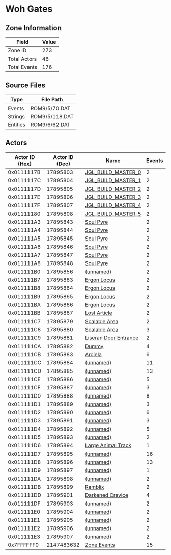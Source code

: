 # Woh Gates

## Zone Information

| Field        |   Value |
|--------------|---------|
| Zone ID      |     273 |
| Total Actors |      46 |
| Total Events |     176 |

## Source Files

| Type     | File Path      |
|----------|----------------|
| Events   | ROM9/5/70.DAT  |
| Strings  | ROM9/5/118.DAT |
| Entities | ROM9/6/62.DAT  |

## Actors

| Actor ID (Hex)   |   Actor ID (Dec) | Name                                                                   |   Events |
|------------------|------------------|------------------------------------------------------------------------|----------|
| 0x0111117B       |         17895803 | [JGL_BUILD_MASTER_0](./17895803%20-%20JGL_BUILD_MASTER_0.md)           |        2 |
| 0x0111117C       |         17895804 | [JGL_BUILD_MASTER_1](./17895804%20-%20JGL_BUILD_MASTER_1.md)           |        2 |
| 0x0111117D       |         17895805 | [JGL_BUILD_MASTER_2](./17895805%20-%20JGL_BUILD_MASTER_2.md)           |        2 |
| 0x0111117E       |         17895806 | [JGL_BUILD_MASTER_3](./17895806%20-%20JGL_BUILD_MASTER_3.md)           |        2 |
| 0x0111117F       |         17895807 | [JGL_BUILD_MASTER_4](./17895807%20-%20JGL_BUILD_MASTER_4.md)           |        2 |
| 0x01111180       |         17895808 | [JGL_BUILD_MASTER_5](./17895808%20-%20JGL_BUILD_MASTER_5.md)           |        2 |
| 0x011111A3       |         17895843 | [Soul Pyre](./17895843%20-%20Soul%20Pyre.md)                           |        2 |
| 0x011111A4       |         17895844 | [Soul Pyre](./17895844%20-%20Soul%20Pyre.md)                           |        2 |
| 0x011111A5       |         17895845 | [Soul Pyre](./17895845%20-%20Soul%20Pyre.md)                           |        2 |
| 0x011111A6       |         17895846 | [Soul Pyre](./17895846%20-%20Soul%20Pyre.md)                           |        2 |
| 0x011111A7       |         17895847 | [Soul Pyre](./17895847%20-%20Soul%20Pyre.md)                           |        2 |
| 0x011111A8       |         17895848 | [Soul Pyre](./17895848%20-%20Soul%20Pyre.md)                           |        2 |
| 0x011111B0       |         17895856 | [(unnamed)](./17895856.md)                                             |        2 |
| 0x011111B7       |         17895863 | [Ergon Locus](./17895863%20-%20Ergon%20Locus.md)                       |        2 |
| 0x011111B8       |         17895864 | [Ergon Locus](./17895864%20-%20Ergon%20Locus.md)                       |        2 |
| 0x011111B9       |         17895865 | [Ergon Locus](./17895865%20-%20Ergon%20Locus.md)                       |        2 |
| 0x011111BA       |         17895866 | [Ergon Locus](./17895866%20-%20Ergon%20Locus.md)                       |        2 |
| 0x011111BB       |         17895867 | [Lost Article](./17895867%20-%20Lost%20Article.md)                     |        2 |
| 0x011111C7       |         17895879 | [Scalable Area](./17895879%20-%20Scalable%20Area.md)                   |        2 |
| 0x011111C8       |         17895880 | [Scalable Area](./17895880%20-%20Scalable%20Area.md)                   |        3 |
| 0x011111C9       |         17895881 | [Liseran Door Entrance](./17895881%20-%20Liseran%20Door%20Entrance.md) |        2 |
| 0x011111CA       |         17895882 | [Dummy](./17895882%20-%20Dummy.md)                                     |        4 |
| 0x011111CB       |         17895883 | [Arciela](./17895883%20-%20Arciela.md)                                 |        6 |
| 0x011111CC       |         17895884 | [(unnamed)](./17895884.md)                                             |       11 |
| 0x011111CD       |         17895885 | [(unnamed)](./17895885.md)                                             |       13 |
| 0x011111CE       |         17895886 | [(unnamed)](./17895886.md)                                             |        5 |
| 0x011111CF       |         17895887 | [(unnamed)](./17895887.md)                                             |        3 |
| 0x011111D0       |         17895888 | [(unnamed)](./17895888.md)                                             |        8 |
| 0x011111D1       |         17895889 | [(unnamed)](./17895889.md)                                             |        3 |
| 0x011111D2       |         17895890 | [(unnamed)](./17895890.md)                                             |        6 |
| 0x011111D3       |         17895891 | [(unnamed)](./17895891.md)                                             |        3 |
| 0x011111D4       |         17895892 | [(unnamed)](./17895892.md)                                             |        5 |
| 0x011111D5       |         17895893 | [(unnamed)](./17895893.md)                                             |        2 |
| 0x011111D6       |         17895894 | [Large Animal Track](./17895894%20-%20Large%20Animal%20Track.md)       |        1 |
| 0x011111D7       |         17895895 | [(unnamed)](./17895895.md)                                             |       16 |
| 0x011111D8       |         17895896 | [(unnamed)](./17895896.md)                                             |       13 |
| 0x011111D9       |         17895897 | [(unnamed)](./17895897.md)                                             |        1 |
| 0x011111DA       |         17895898 | [(unnamed)](./17895898.md)                                             |        2 |
| 0x011111DB       |         17895899 | [Ramblix](./17895899%20-%20Ramblix.md)                                 |        2 |
| 0x011111DD       |         17895901 | [Darkened Crevice](./17895901%20-%20Darkened%20Crevice.md)             |        4 |
| 0x011111DF       |         17895903 | [(unnamed)](./17895903.md)                                             |        2 |
| 0x011111E0       |         17895904 | [(unnamed)](./17895904.md)                                             |        2 |
| 0x011111E1       |         17895905 | [(unnamed)](./17895905.md)                                             |        2 |
| 0x011111E2       |         17895906 | [(unnamed)](./17895906.md)                                             |        2 |
| 0x011111E3       |         17895907 | [(unnamed)](./17895907.md)                                             |        2 |
| 0x7FFFFFF0       |       2147483632 | [Zone Events](./Zone%20Events.md)                                      |       15 |